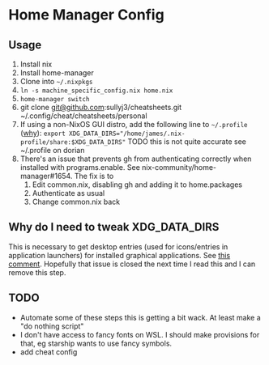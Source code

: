 # Home Manager Config

## Usage

1) Install nix
2) Install home-manager
3) Clone into `~/.nixpkgs`
4) `ln -s machine_specific_config.nix home.nix`
5) `home-manager switch`
6) git clone git@github.com:sullyj3/cheatsheets.git ~/.config/cheat/cheatsheets/personal
7) If using a non-NixOS GUI distro, add the following line to `~/.profile` ([why](#Why-do-I-need-to-tweak-XDG_DATA_DIRS)):
	`export XDG_DATA_DIRS="/home/james/.nix-profile/share:$XDG_DATA_DIRS"`
	TODO this is not quite accurate see ~/.profile on dorian
8) There's an issue that prevents gh from authenticating correctly when installed with programs.enable. See nix-community/home-manager#1654. The fix is to 
	1) Edit common.nix, disabling gh and adding it to home.packages
	2) Authenticate as usual
	3) Change common.nix back

## Why do I need to tweak XDG_DATA_DIRS

This is necessary to get desktop entries (used for icons/entries in application launchers) for installed graphical applications. See [this comment](https://github.com/nix-community/home-manager/issues/1439#issuecomment-673770925). Hopefully that issue is closed the next time I read this and I can remove this step.

## TODO

- Automate some of these steps this is getting a bit wack. At least make a "do nothing script"
- I don't have access to fancy fonts on WSL. I should make provisions for that, eg starship wants to use fancy symbols.
- add cheat config
